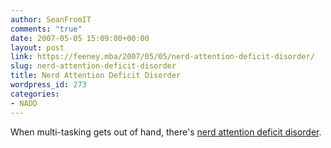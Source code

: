 ```yaml
---
author: SeanFromIT
comments: "true"
date: 2007-05-05 15:09:00+00:00
layout: post
link: https://feeney.mba/2007/05/05/nerd-attention-deficit-disorder/
slug: nerd-attention-deficit-disorder
title: Nerd Attention Deficit Disorder
wordpress_id: 273
categories:
- NADD
---
```


When multi-tasking gets out of hand, there's [nerd attention deficit disorder](http://www.randsinrepose.com/archives/2003/07/10/nadd.html).
